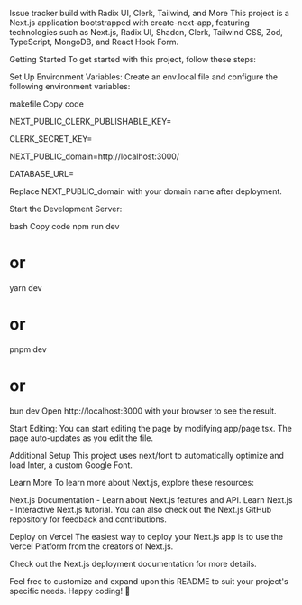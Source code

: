 Issue tracker build with  Radix UI, Clerk, Tailwind, and More
This project is a Next.js application bootstrapped with create-next-app, featuring technologies such as Next.js, Radix UI, Shadcn, Clerk, Tailwind CSS, Zod, TypeScript, MongoDB, and React Hook Form.

Getting Started
To get started with this project, follow these steps:

Set Up Environment Variables:
Create an env.local file and configure the following environment variables:

makefile
Copy code  


NEXT_PUBLIC_CLERK_PUBLISHABLE_KEY=


CLERK_SECRET_KEY=


NEXT_PUBLIC_domain=http://localhost:3000/


DATABASE_URL=


Replace NEXT_PUBLIC_domain with your domain name after deployment.

Start the Development Server:

bash
Copy code
npm run dev
# or
yarn dev
# or
pnpm dev
# or
bun dev
Open http://localhost:3000 with your browser to see the result.

Start Editing:
You can start editing the page by modifying app/page.tsx. The page auto-updates as you edit the file.

Additional Setup
This project uses next/font to automatically optimize and load Inter, a custom Google Font.

Learn More
To learn more about Next.js, explore these resources:

Next.js Documentation - Learn about Next.js features and API.
Learn Next.js - Interactive Next.js tutorial.
You can also check out the Next.js GitHub repository for feedback and contributions.

Deploy on Vercel
The easiest way to deploy your Next.js app is to use the Vercel Platform from the creators of Next.js.

Check out the Next.js deployment documentation for more details.

Feel free to customize and expand upon this README to suit your project's specific needs. Happy coding! 🚀
